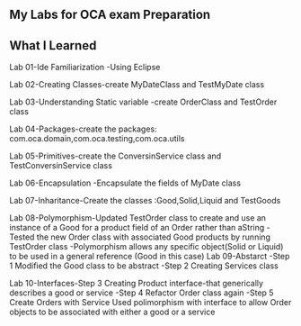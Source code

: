 My Labs for OCA exam Preparation
 ---------------------------------------
 What I Learned
 --------------
 Lab 01-Ide Familiarization -Using Eclipse
 
 Lab 02-Creating Classes-create MyDateClass and TestMyDate class
 
 Lab 03-Understanding Static variable -create OrderClass and TestOrder class
 
 Lab 04-Packages-create the packages: com.oca.domain,com.oca.testing,com.oca.utils

 Lab 05-Primitives-create the ConversinService class and TestConversinService class
 
 Lab 06-Encapsulation -Encapsulate the fields of MyDate class
 
 Lab 07-Inharitance-Create the classes :Good,Solid,Liquid and TestGoods
 
 Lab 08-Polymorphism-Updated TestOrder class to create and use an instance of a Good for a product field of an Order rather than aString
                    -Tested the new Order class with associated Good products by running TestOrder class
                    -Polymorphism allows any specific object(Solid or Liquid) to be used in a general reference (Good in this case)
 Lab 09-Abstarct  -Step 1 Modified the Good class to be abstract
                  -Step 2 Creating Services class
 
 Lab 10-Interfaces-Step 3 Creating Product interface-that generically describes a good or service
                  -Step 4 Refactor Order class again
                  -Step 5 Create Orders with Service
                  Used polimorphism with interface to allow Order objects to be associated with either a good or a service
                    
                    
 
